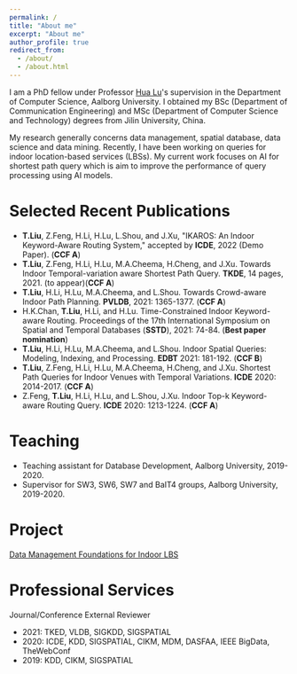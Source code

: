 ```yaml
---
permalink: /
title: "About me"
excerpt: "About me"
author_profile: true
redirect_from: 
  - /about/
  - /about.html
---
```


I am a PhD fellow under Professor [Hua Lu](https://luhua.ruc.dk/)'s supervision in the Department of Computer Science, Aalborg University.  I obtained my BSc (Department of Communication Engineering) and MSc (Department of Computer Science and Technology) degrees from Jilin University, China.

My research generally concerns data management, spatial database, data science and data mining. Recently, I have been working on queries for indoor location-based services (LBSs). My current work focuses on AI for shortest path query which is aim to improve the performance of query processing using AI models.

<!-- Education
======
* PhD in Computer Science, Aalborg University, Denmark, 2022 (expected).
* MSc in Computer Science and Technology, Jilin University, China, 2018.
* BSc in Communication Engineering, Jilin University, China, 2015. -->

<!-- International Study Experience
=====
* Apr. 2021 - Aug. 2021: Abroad (virtual) stay in the Faculty of Information Technology, Monash University, Australia.
* Sep. 2016 - Jul. 2017: Joint training of Postgraduate Student in the Department of Computer Science and Technology, ITMO University, St Petersburg, Russia. -->

Selected Recent Publications
======
<!-- See my [VBN at AAU.](https://vbn.aau.dk/en/persons/145323) -->

* __T.Liu__, Z.Feng, H.Li, H.Lu, L.Shou, and J.Xu, "IKAROS: An Indoor Keyword-Aware Routing System," accepted by __ICDE__, 2022 (Demo Paper). (__CCF A__)
* __T.Liu__, Z.Feng, H.Li, H.Lu, M.A.Cheema, H.Cheng, and J.Xu. Towards Indoor Temporal-variation aware Shortest Path Query. __TKDE__, 14 pages, 2021. (to appear)(__CCF A__)
* __T.Liu__, H.Li, H.Lu, M.A.Cheema, and L.Shou. Towards Crowd-aware Indoor Path Planning. __PVLDB__, 2021: 1365-1377. (__CCF A__)
* H.K.Chan, __T.Liu__, H.Li, and H.Lu. Time-Constrained Indoor Keyword-aware Routing. Proceedings of the 17th International Symposium on Spatial and Temporal Databases (__SSTD__), 2021: 74-84. (__Best paper nomination__)
* __T.Liu__, H.Li, H.Lu, M.A.Cheema, and L.Shou. Indoor Spatial Queries: Modeling, Indexing, and Processing. __EDBT__ 2021: 181-192. (__CCF B__)
* __T.Liu__, Z.Feng, H.Li, H.Lu, M.A.Cheema, H.Cheng, and J.Xu. Shortest Path Queries for Indoor Venues with Temporal Variations. __ICDE__ 2020: 2014-2017. (__CCF A__)
* Z.Feng, __T.Liu__, H.Li, H.Lu, and L.Shou, J.Xu. Indoor Top-k Keyword-aware Routing Query. __ICDE__ 2020: 1213-1224. (__CCF A__)

<!-- Technical Reports
* __Tiantian Liu__, Huan Li, Hua Lu, Muhammad Aamir Cheema, Lidan Shou. Towards Crowd-aware Indoor Path Planning(Extended Version). CoRR abs/2104.05480 (2021).
* __Tiantian Liu__, Huan Li, Hua Lu, Muhammad Aamir Cheema, Lidan Shou. An Experimental Analysis of Indoor Spatial Queries: Modeling, Indexing, and Processing. CoRR abs/2010.03910 (2020) -->
  
Teaching
======
* Teaching assistant for Database Development, Aalborg University, 2019-2020.
* Supervisor for SW3, SW6, SW7 and BaIT4 groups, Aalborg University, 2019-2020.
  
Project
======
[Data Management Foundations for Indoor LBS](https://indoorlbs.github.io)

Professional Services
======
Journal/Conference External Reviewer

* 2021: TKED, VLDB, SIGKDD, SIGSPATIAL
* 2020: ICDE, KDD, SIGSPATIAL, CIKM, MDM, DASFAA, IEEE BigData, TheWebConf
* 2019: KDD, CIKM, SIGSPATIAL
  
